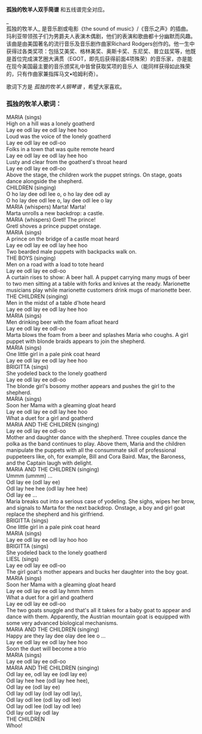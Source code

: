 

**孤独的牧羊人双手简谱** 和五线谱完全对应。

_  
孤独的牧羊人_ 是音乐剧或电影《the sound of
music》/《音乐之声》的插曲。玛利亚带领孩子们为男爵夫人表演木偶剧，他们的表演和歌曲都十分幽默而风趣。该曲是由美国著名的流行音乐及音乐剧作曲家Richard
Rodgers创作的。他一生中获得过各类奖项：包括艾美奖、格林美奖、奥斯卡奖、东尼奖、普立兹奖等，他既是首位完成演艺圈大满贯（EGOT，即先后获得前面4项殊荣）的音乐家，亦是能在现今美国最主要的音乐颁奖礼中皆曾获取奖项的音乐人（能同样获得如此殊荣的，只有作曲家兼指挥马文•哈姆利奇）。

  
歌词下方是 _孤独的牧羊人钢琴谱_ ，希望大家喜欢。

### 孤独的牧羊人歌词：

MARIA (sings)  
High on a hill was a lonely goatherd  
Lay ee odl lay ee odl lay hee hoo  
Loud was the voice of the lonely goatherd  
Lay ee odl lay ee odl-oo  
Folks in a town that was quite remote heard  
Lay ee odl lay ee odl lay hee hoo  
Lusty and clear from the goatherd's throat heard  
Lay ee odl lay ee odl-oo  
Above the stage, the children work the puppet strings. On stage, goats dance
alongside the shepherd.  
CHILDREN (singing)  
O ho lay dee odl lee o, o ho lay dee odl ay  
O ho lay dee odl lee o, lay dee odl lee o lay  
MARIA (whispers) Marta! Marta!  
Marta unrolls a new backdrop: a castle.  
MARIA (whispers) Gretl! The prince!  
Gretl shoves a prince puppet onstage.  
MARIA (sings)  
A prince on the bridge of a castle moat heard  
Lay ee odl lay ee odl lay hee hoo  
Two bearded male puppets with backpacks walk on.  
THE BOYS (singing)  
Men on a road with a load to tote heard  
Lay ee odl lay ee odl-oo  
A curtain rises to show: A beer hall. A puppet carrying many mugs of beer to
two men sitting at a table with forks and knives at the ready. Marionette
musicians play while marionette customers drink mugs of marionette beer.  
THE CHILDREN (singing)  
Men in the midst of a table d'hote heard  
Lay ee odl lay ee odl lay hee hoo  
MARIA (sings)  
Men drinking beer with the foam afloat heard  
Lay ee odl lay ee odl-oo  
Marta blows the foam from a beer and splashes Maria who coughs. A girl puppet
with blonde braids appears to join the shepherd.  
MARIA (sings)  
One little girl in a pale pink coat heard  
Lay ee odl lay ee odl lay hee hoo  
BRIGITTA (sings)  
She yodeled back to the lonely goatherd  
Lay ee odl lay ee odl-oo  
The blonde girl's bosomy mother appears and pushes the girl to the shepherd.  
MARIA (sings)  
Soon her Mama with a gleaming gloat heard  
Lay ee odl lay ee odl lay hee hoo  
What a duet for a girl and goatherd  
MARIA AND THE CHILDREN (singing)  
Lay ee odl lay ee odl-oo  
Mother and daughter dance with the shepherd. Three couples dance the polka as
the band continues to play. Above them, Maria and the children manipulate the
puppets with all the consummate skill of professional puppeteers like, oh, for
example, Bill and Cora Baird. Max, the Baroness, and the Captain laugh with
delight.  
MARIA AND THE CHILDREN (singing)  
Ummm (ummm) ...  
Odl lay ee (odl lay ee)  
Odl lay hee hee (odl lay hee hee)  
Odl lay ee ...  
Maria breaks out into a serious case of yodeling. She sighs, wipes her brow,
and signals to Marta for the next backdrop. Onstage, a boy and girl goat
replace the shepherd and his girlfriend.  
BRIGITTA (sings)  
One little girl in a pale pink coat heard  
MARIA (sings)  
Lay ee odl lay ee odl lay hoo hoo  
BRIGITTA (sings)  
She yodeled back to the lonely goatherd  
LIESL (sings)  
Lay ee odl lay ee odl-oo  
The girl goat's mother appears and bucks her daughter into the boy goat.  
MARIA (sings)  
Soon her Mama with a gleaming gloat heard  
Lay ee odl lay ee odl lay hmm hmm  
What a duet for a girl and goatherd  
Lay ee odl lay ee odl-oo  
The two goats snuggle and that's all it takes for a baby goat to appear and
dance with them. Apparently, the Austrian mountain goat is equipped with some
very advanced biological mechanisms.  
MARIA AND THE CHILDREN (singing)  
Happy are they lay dee olay dee lee o ...  
Lay ee odl lay ee odl lay hee hoo  
Soon the duet will become a trio  
MARIA (sings)  
Lay ee odl lay ee odl-oo  
MARIA AND THE CHILDREN (singing)  
Odl lay ee, odl lay ee (odl lay ee)  
Odl lay hee hee (odl lay hee hee),  
Odl lay ee (odl lay ee)  
Odl lay odl lay (odl lay odl lay),  
Odl lay odl lee (odl lay odl lee)  
Odl lay odl lee (odl lay odl lee)  
Odl lay odl lay odl lay  
THE CHILDREN  
Whoo!

